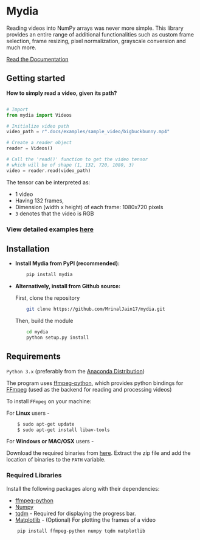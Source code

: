 # Mydia

Reading videos into NumPy arrays was never more simple. This library provides 
an entire range of additional functionalities such as custom frame selection, 
frame resizing, pixel normalization, grayscale conversion and much more.

[Read the Documentation](https://mrinaljain17.github.io/mydia)

## Getting started

**How to simply read a video, given its path?**

```python

# Import
from mydia import Videos

# Initialize video path
video_path = r".docs/examples/sample_video/bigbuckbunny.mp4"

# Create a reader object
reader = Videos()

# Call the 'read()' function to get the video tensor
# which will be of shape (1, 132, 720, 1080, 3)
video = reader.read(video_path)

```

The tensor can be interpreted as:

- 1 video
- Having 132 frames, 
- Dimension (width x height) of each frame: 1080x720 pixels
- `3` denotes that the video is RGB

### View detailed examples [here](https://mrinaljain17.github.io/mydia/html/auto_examples/index.html)

## Installation

- **Install Mydia from PyPI (recommended):**

    ```bash
        pip install mydia
    ```

- **Alternatively, install from Github source:**

  First, clone the repository

    ```bash
        git clone https://github.com/MrinalJain17/mydia.git
    ```

  Then, build the module

    ```bash
        cd mydia
        python setup.py install
    ```

## Requirements

`Python 3.x` (preferably from the [Anaconda Distribution](https://www.anaconda.com/download/))

The program uses [ffmpeg-python](https://github.com/kkroening/ffmpeg-python), which provides
python bindings for [FFmpeg](https://www.ffmpeg.org/) (used as the backend for reading and 
processing videos)

To install `FFmpeg` on your machine:

For **Linux** users - 

```bash
    $ sudo apt-get update
    $ sudo apt-get install libav-tools
```

For **Windows or MAC/OSX** users - 

Download the required binaries from [here](https://www.ffmpeg.org/download.html). 
Extract the zip file and add the location of binaries to the `PATH` variable.

### Required Libraries

Install the following packages along with their dependencies:

- [ffmpeg-python](https://github.com/kkroening/ffmpeg-python)
- [Numpy](http://www.numpy.org/)
- [tqdm](https://pypi.python.org/pypi/tqdm#installation) - Required for displaying the 
  progress bar.
- [Matplotlib](https://matplotlib.org/) - (Optional) For plotting the frames of a video

```bash
    pip install ffmpeg-python numpy tqdm matplotlib
```
